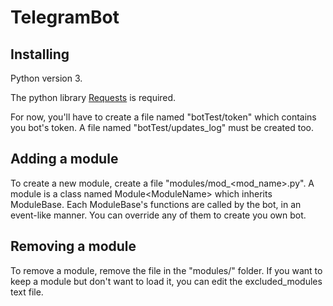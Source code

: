 # TelegramBot


## Installing

Python version 3.

The python library [Requests](http://docs.python-requests.org/en/latest/user/install/#install) is required.  

For now, you'll have to create a file named "botTest/token" which contains you bot's token.
A file named "botTest/updates_log" must be created too.

## Adding a module

To create a new module, create a file "modules/mod_\<mod_name\>.py". 
A module is a class named Module\<ModuleName\> which inherits ModuleBase. Each ModuleBase's functions are called by the bot, in an event-like manner. You can override any of them to create you own bot.

## Removing a module

To remove a module, remove the file in the "modules/" folder. If you want to keep a module but don't want to load it, you can edit the excluded_modules text file.

